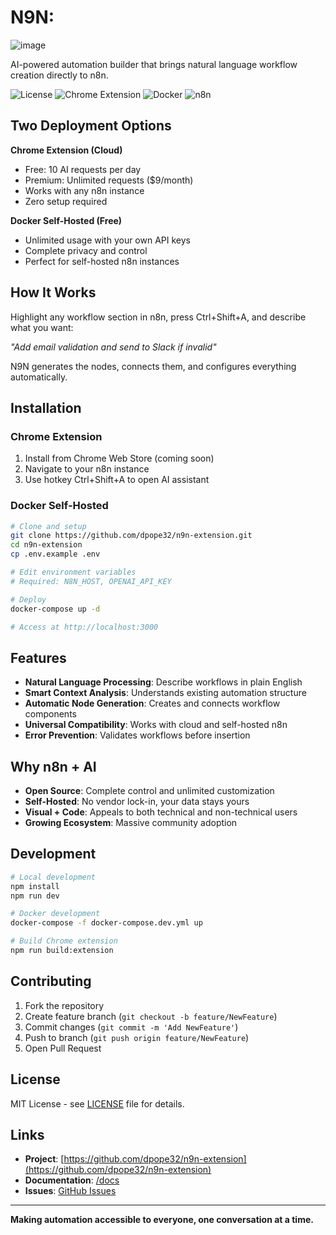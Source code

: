 # N9N: 
![image](https://github.com/user-attachments/assets/7006dbe5-2477-4623-95ee-dcf7ca4949d1)

AI-powered automation builder that brings natural language workflow creation directly to n8n.

![License](https://img.shields.io/badge/license-MIT-blue.svg)
![Chrome Extension](https://img.shields.io/badge/Chrome-Extension-orange)
![Docker](https://img.shields.io/badge/Docker-Self--Hosted-blue)
![n8n](https://img.shields.io/badge/n8n-Compatible-green)

## Two Deployment Options

**Chrome Extension (Cloud)**
- Free: 10 AI requests per day  
- Premium: Unlimited requests ($9/month)
- Works with any n8n instance
- Zero setup required

**Docker Self-Hosted (Free)**
- Unlimited usage with your own API keys
- Complete privacy and control
- Perfect for self-hosted n8n instances

## How It Works

Highlight any workflow section in n8n, press Ctrl+Shift+A, and describe what you want:

*"Add email validation and send to Slack if invalid"*

N9N generates the nodes, connects them, and configures everything automatically.

## Installation

### Chrome Extension
1. Install from Chrome Web Store (coming soon)
2. Navigate to your n8n instance  
3. Use hotkey Ctrl+Shift+A to open AI assistant

### Docker Self-Hosted
```bash
# Clone and setup
git clone https://github.com/dpope32/n9n-extension.git
cd n9n-extension
cp .env.example .env

# Edit environment variables
# Required: N8N_HOST, OPENAI_API_KEY

# Deploy
docker-compose up -d

# Access at http://localhost:3000
```

## Features

- **Natural Language Processing**: Describe workflows in plain English
- **Smart Context Analysis**: Understands existing automation structure  
- **Automatic Node Generation**: Creates and connects workflow components
- **Universal Compatibility**: Works with cloud and self-hosted n8n
- **Error Prevention**: Validates workflows before insertion

## Why n8n + AI

- **Open Source**: Complete control and unlimited customization
- **Self-Hosted**: No vendor lock-in, your data stays yours
- **Visual + Code**: Appeals to both technical and non-technical users
- **Growing Ecosystem**: Massive community adoption

## Development

```bash
# Local development
npm install
npm run dev

# Docker development  
docker-compose -f docker-compose.dev.yml up

# Build Chrome extension
npm run build:extension
```

## Contributing

1. Fork the repository
2. Create feature branch (`git checkout -b feature/NewFeature`)
3. Commit changes (`git commit -m 'Add NewFeature'`)
4. Push to branch (`git push origin feature/NewFeature`)
5. Open Pull Request

## License

MIT License - see [LICENSE](LICENSE) file for details.

## Links

- **Project**: [https://github.com/dpope32/n9n-extension](https://github.com/dpope32/n9n-extension)
- **Documentation**: [/docs](/docs)
- **Issues**: [GitHub Issues](https://github.com/dpope32/n9n-extension/issues)

---

**Making automation accessible to everyone, one conversation at a time.**
